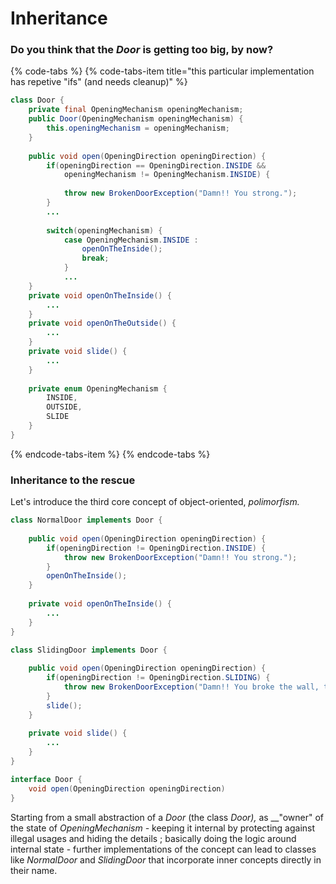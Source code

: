 # Inheritance

### Do you think that the _Door_ is getting too big, by now?

{% code-tabs %}
{% code-tabs-item title="this particular implementation has repetive \"ifs\" \(and needs cleanup\)" %}
```java
class Door {
    private final OpeningMechanism openingMechanism;
    public Door(OpeningMechanism openingMechanism) {
        this.openingMechanism = openingMechanism;
    }
    
    public void open(OpeningDirection openingDirection) {
        if(openingDirection == OpeningDirection.INSIDE &&
            openingMechanism != OpeningMechanism.INSIDE) {
            
            throw new BrokenDoorException("Damn!! You strong.");
        }
        ...
        
        switch(openingMechanism) {
            case OpeningMechanism.INSIDE :
                openOnTheInside();
                break;
            }
            ...
    }    
    private void openOnTheInside() {
        ...
    }    
    private void openOnTheOutside() {
        ...
    }
    private void slide() {
        ...
    }
    
    private enum OpeningMechanism {
        INSIDE,
        OUTSIDE,
        SLIDE
    }
}
```
{% endcode-tabs-item %}
{% endcode-tabs %}

### Inheritance to the rescue

Let's introduce the third core concept of object-oriented, _polimorfism._

```java
class NormalDoor implements Door {
    
    public void open(OpeningDirection openingDirection) {
        if(openingDirection != OpeningDirection.INSIDE) {            
            throw new BrokenDoorException("Damn!! You strong.");
        }
        openOnTheInside();
    }
    
    private void openOnTheInside() {
        ...
    }
}
```

```java
class SlidingDoor implements Door {
    
    public void open(OpeningDirection openingDirection) {
        if(openingDirection != OpeningDirection.SLIDING) {            
            throw new BrokenDoorException("Damn!! You broke the wall, too.");
        }
        slide();
    }
    
    private void slide() {
        ...
    }
}
```

```java
interface Door {
    void open(OpeningDirection openingDirection)
}
```

Starting from a small abstraction of a _Door_ \(the class _Door\),_ as __"owner" of the state of _OpeningMechanism -_ keeping it internal by protecting against illegal usages and hiding the details ; basically doing the logic around internal state -  further implementations of the concept can lead to classes like _NormalDoor_ and _SlidingDoor_  that incorporate inner concepts directly in their name.

